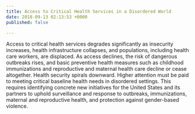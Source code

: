 ```yaml
---
title: Access to Critical Health Services in a Disordered World
date: 2018-09-13 02:13:53 +0000
published: false

---
```

Access to critical health services degrades significantly as insecurity increases, health infrastructure collapses, and populations, including health care workers, are displaced. As access declines, the risk of dangerous outbreaks rises, and basic preventive health measures such as childhood immunizations and reproductive and maternal health care decline or cease altogether. Health security spirals downward. Higher attention must be paid to meeting critical baseline health needs in disordered settings. This requires identifying concrete new initiatives for the United States and its partners to uphold surveillance and response to outbreaks, immunizations, maternal and reproductive health, and protection against gender-based violence.